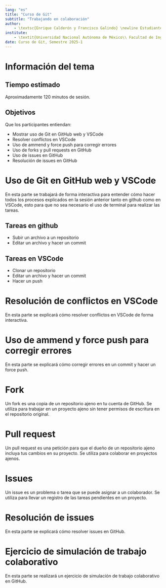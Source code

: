 ```yaml
---
lang: "es"
title: "Curso de Git"
subtitle: "Trabajando en colaboración"
author:
    - \textsc{Enrique Calderón y Francisco Galindo} \newline Estudiantes de Ingeniería en Computación
institute:
    - \textit{Universidad Nacional Autónoma de México\\ Facultad de Ingeniería}
date: Curso de Git, Semestre 2025-1
---
```


# Información del tema

## Tiempo estimado

Aproximadamente 120 minutos de sesión.

## Objetivos

Que los participantes entiendan:

- Mostrar uso de Git en GitHub web y VSCode
- Resolver conflictos en VSCode
- Uso de ammend y force push para corregir errores
- Uso de forks y pull requests en GitHub
- Uso de issues en GitHub
- Resolución de issues en GitHub

# Uso de Git en GitHub web y VSCode

En esta parte se trabajará de forma interactiva para entender cómo hacer todos los procesos explicados en la sesión anterior tanto en github como en VSCode, esto para que no sea necesario el uso de terminal para realizar las tareas.

## Tareas en github

- Subir un archivo a un repositorio
- Editar un archivo y hacer un commit

## Tareas en VSCode

- Clonar un repositorio
- Editar un archivo y hacer un commit
- Hacer un push

# Resolución de conflictos en VSCode

En esta parte se explicará cómo resolver conflictos en VSCode de forma interactiva.

# Uso de ammend y force push para corregir errores

En esta parte se explicará cómo corregir errores en un commit y hacer un force push.

# Fork

Un fork es una copia de un repositorio ajeno en tu cuenta de GitHub. Se utiliza para trabajar en un proyecto ajeno sin tener permisos de escritura en el repositorio original.

# Pull request

Un pull request es una petición para que el dueño de un repositorio ajeno incluya tus cambios en su proyecto. Se utiliza para colaborar en proyectos ajenos.

# Issues

Un issue es un problema o tarea que se puede asignar a un colaborador. Se utiliza para llevar un registro de las tareas pendientes en un proyecto.

# Resolución de issues

En esta parte se explicará cómo resolver issues en GitHub.

# Ejercicio de simulación de trabajo colaborativo

En esta parte se realizará un ejercicio de simulación de trabajo colaborativo en GitHub.
